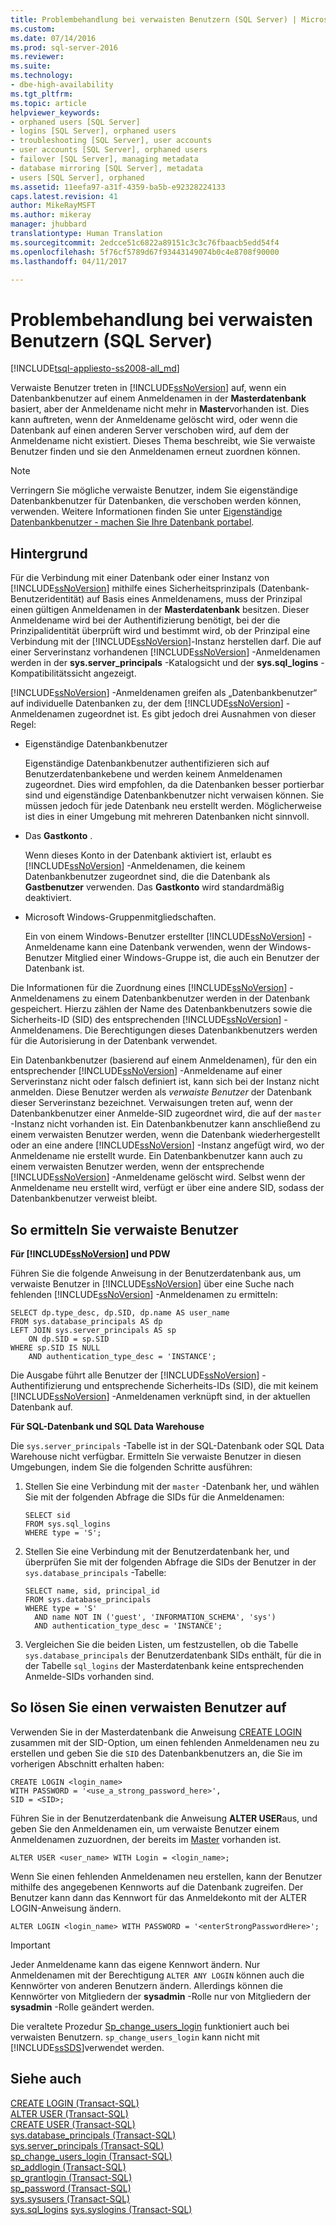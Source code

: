 ```yaml
---
title: Problembehandlung bei verwaisten Benutzern (SQL Server) | Microsoft-Dokumentation
ms.custom: 
ms.date: 07/14/2016
ms.prod: sql-server-2016
ms.reviewer: 
ms.suite: 
ms.technology:
- dbe-high-availability
ms.tgt_pltfrm: 
ms.topic: article
helpviewer_keywords:
- orphaned users [SQL Server]
- logins [SQL Server], orphaned users
- troubleshooting [SQL Server], user accounts
- user accounts [SQL Server], orphaned users
- failover [SQL Server], managing metadata
- database mirroring [SQL Server], metadata
- users [SQL Server], orphaned
ms.assetid: 11eefa97-a31f-4359-ba5b-e92328224133
caps.latest.revision: 41
author: MikeRayMSFT
ms.author: mikeray
manager: jhubbard
translationtype: Human Translation
ms.sourcegitcommit: 2edcce51c6822a89151c3c3c76fbaacb5edd54f4
ms.openlocfilehash: 5f76cf5789d67f93443149074b0c4e8708f90000
ms.lasthandoff: 04/11/2017

---
```

# <a name="troubleshoot-orphaned-users-sql-server"></a>Problembehandlung bei verwaisten Benutzern (SQL Server)
[!INCLUDE[tsql-appliesto-ss2008-all_md](../../includes/tsql-appliesto-ss2008-all-md.md)]

  Verwaiste Benutzer treten in [!INCLUDE[ssNoVersion](../../includes/ssnoversion-md.md)] auf, wenn ein Datenbankbenutzer auf einem Anmeldenamen in der **Masterdatenbank** basiert, aber der Anmeldename nicht mehr in **Master**vorhanden ist. Dies kann auftreten, wenn der Anmeldename gelöscht wird, oder wenn die Datenbank auf einen anderen Server verschoben wird, auf dem der Anmeldename nicht existiert. Dieses Thema beschreibt, wie Sie verwaiste Benutzer finden und sie den Anmeldenamen erneut zuordnen können.  
  
> [!NOTE]  
>  Verringern Sie mögliche verwaiste Benutzer, indem Sie eigenständige Datenbankbenutzer für Datenbanken, die verschoben werden können, verwenden. Weitere Informationen finden Sie unter [Eigenständige Datenbankbenutzer - machen Sie Ihre Datenbank portabel](../../relational-databases/security/contained-database-users-making-your-database-portable.md).  
  
## <a name="background"></a>Hintergrund  
 Für die Verbindung mit einer Datenbank oder einer Instanz von [!INCLUDE[ssNoVersion](../../includes/ssnoversion-md.md)] mithilfe eines Sicherheitsprinzipals (Datenbank-Benutzeridentität) auf Basis eines Anmeldenamens, muss der Prinzipal einen gültigen Anmeldenamen in der **Masterdatenbank** besitzen. Dieser Anmeldename wird bei der Authentifizierung benötigt, bei der die Prinzipalidentität überprüft wird und bestimmt wird, ob der Prinzipal eine Verbindung mit der [!INCLUDE[ssNoVersion](../../includes/ssnoversion-md.md)]-Instanz herstellen darf. Die auf einer Serverinstanz vorhandenen [!INCLUDE[ssNoVersion](../../includes/ssnoversion-md.md)] -Anmeldenamen werden in der **sys.server_principals** -Katalogsicht und der **sys.sql_logins** -Kompatibilitätssicht angezeigt.  
  
 [!INCLUDE[ssNoVersion](../../includes/ssnoversion-md.md)] -Anmeldenamen greifen als „Datenbankbenutzer“ auf individuelle Datenbanken zu, der dem [!INCLUDE[ssNoVersion](../../includes/ssnoversion-md.md)] -Anmeldenamen zugeordnet ist. Es gibt jedoch drei Ausnahmen von dieser Regel:  
  
-   Eigenständige Datenbankbenutzer  
  
     Eigenständige Datenbankbenutzer authentifizieren sich auf Benutzerdatenbankebene und werden keinem Anmeldenamen zugeordnet. Dies wird empfohlen, da die Datenbanken besser portierbar sind und eigenständige Datenbankbenutzer nicht verwaisen können. Sie müssen jedoch für jede Datenbank neu erstellt werden. Möglicherweise ist dies in einer Umgebung mit mehreren Datenbanken nicht sinnvoll.  
  
-   Das **Gastkonto** .  
  
     Wenn dieses Konto in der Datenbank aktiviert ist, erlaubt es [!INCLUDE[ssNoVersion](../../includes/ssnoversion-md.md)] -Anmeldenamen, die keinem Datenbankbenutzer zugeordnet sind, die die Datenbank als **Gastbenutzer** verwenden. Das **Gastkonto** wird standardmäßig deaktiviert.  
  
-   Microsoft Windows-Gruppenmitgliedschaften.  
  
     Ein von einem Windows-Benutzer erstellter [!INCLUDE[ssNoVersion](../../includes/ssnoversion-md.md)] -Anmeldename kann eine Datenbank verwenden, wenn der Windows-Benutzer Mitglied einer Windows-Gruppe ist, die auch ein Benutzer der Datenbank ist.  
  
 Die Informationen für die Zuordnung eines [!INCLUDE[ssNoVersion](../../includes/ssnoversion-md.md)] -Anmeldenamens zu einem Datenbankbenutzer werden in der Datenbank gespeichert. Hierzu zählen der Name des Datenbankbenutzers sowie die Sicherheits-ID (SID) des entsprechenden [!INCLUDE[ssNoVersion](../../includes/ssnoversion-md.md)] -Anmeldenamens. Die Berechtigungen dieses Datenbankbenutzers werden für die Autorisierung in der Datenbank verwendet.  
  
 Ein Datenbankbenutzer (basierend auf einem Anmeldenamen), für den ein entsprechender [!INCLUDE[ssNoVersion](../../includes/ssnoversion-md.md)] -Anmeldename auf einer Serverinstanz nicht oder falsch definiert ist, kann sich bei der Instanz nicht anmelden. Diese Benutzer werden als *verwaiste Benutzer* der Datenbank dieser Serverinstanz bezeichnet. Verwaisungen treten auf, wenn der Datenbankbenutzer einer Anmelde-SID zugeordnet wird, die auf der `master` -Instanz nicht vorhanden ist. Ein Datenbankbenutzer kann anschließend zu einem verwaisten Benutzer werden, wenn die Datenbank wiederhergestellt oder an eine andere [!INCLUDE[ssNoVersion](../../includes/ssnoversion-md.md)] -Instanz angefügt wird, wo der Anmeldename nie erstellt wurde. Ein Datenbankbenutzer kann auch zu einem verwaisten Benutzer werden, wenn der entsprechende [!INCLUDE[ssNoVersion](../../includes/ssnoversion-md.md)] -Anmeldename gelöscht wird. Selbst wenn der Anmeldename neu erstellt wird, verfügt er über eine andere SID, sodass der Datenbankbenutzer verweist bleibt.  
  
## <a name="to-detect-orphaned-users"></a>So ermitteln Sie verwaiste Benutzer  

**Für [!INCLUDE[ssNoVersion](../../includes/ssnoversion-md.md)] und PDW**

Führen Sie die folgende Anweisung in der Benutzerdatenbank aus, um verwaiste Benutzer in [!INCLUDE[ssNoVersion](../../includes/ssnoversion-md.md)] über eine Suche nach fehlenden [!INCLUDE[ssNoVersion](../../includes/ssnoversion-md.md)] -Anmeldenamen zu ermitteln:  
  
```  
SELECT dp.type_desc, dp.SID, dp.name AS user_name  
FROM sys.database_principals AS dp  
LEFT JOIN sys.server_principals AS sp  
    ON dp.SID = sp.SID  
WHERE sp.SID IS NULL  
    AND authentication_type_desc = 'INSTANCE';  
```  
  
 Die Ausgabe führt alle Benutzer der [!INCLUDE[ssNoVersion](../../includes/ssnoversion-md.md)] -Authentifizierung und entsprechende Sicherheits-IDs (SID), die mit keinem [!INCLUDE[ssNoVersion](../../includes/ssnoversion-md.md)] -Anmeldenamen verknüpft sind, in der aktuellen Datenbank auf.  

**Für SQL-Datenbank und SQL Data Warehouse**

Die `sys.server_principals` -Tabelle ist in der SQL-Datenbank oder SQL Data Warehouse nicht verfügbar. Ermitteln Sie verwaiste Benutzer in diesen Umgebungen, indem Sie die folgenden Schritte ausführen:

1. Stellen Sie eine Verbindung mit der `master` -Datenbank her, und wählen Sie mit der folgenden Abfrage die SIDs für die Anmeldenamen:
    ```
    SELECT sid 
    FROM sys.sql_logins 
    WHERE type = 'S'; 
    ```

2. Stellen Sie eine Verbindung mit der Benutzerdatenbank her, und überprüfen Sie mit der folgenden Abfrage die SIDs der Benutzer in der `sys.database_principals` -Tabelle:

    ```
    SELECT name, sid, principal_id
    FROM sys.database_principals 
    WHERE type = 'S' 
      AND name NOT IN ('guest', 'INFORMATION_SCHEMA', 'sys')
      AND authentication_type_desc = 'INSTANCE';
    ```

3. Vergleichen Sie die beiden Listen, um festzustellen, ob die Tabelle `sys.database_principals` der Benutzerdatenbank SIDs enthält, für die in der Tabelle `sql_logins` der Masterdatenbank keine entsprechenden Anmelde-SIDs vorhanden sind. 
  
## <a name="to-resolve-an-orphaned-user"></a>So lösen Sie einen verwaisten Benutzer auf  
Verwenden Sie in der Masterdatenbank die Anweisung [CREATE LOGIN](../../t-sql/statements/create-login-transact-sql.md) zusammen mit der SID-Option, um einen fehlenden Anmeldenamen neu zu erstellen und geben Sie die `SID` des Datenbankbenutzers an, die Sie im vorherigen Abschnitt erhalten haben:  
  
```  
CREATE LOGIN <login_name>   
WITH PASSWORD = '<use_a_strong_password_here>',  
SID = <SID>;  
```  
  
 Führen Sie in der Benutzerdatenbank die Anweisung **ALTER USER**aus, und geben Sie den Anmeldenamen ein, um verwaiste Benutzer einem Anmeldenamen zuzuordnen, der bereits im [Master](../../t-sql/statements/alter-user-transact-sql.md) vorhanden ist.  
  
```  
ALTER USER <user_name> WITH Login = <login_name>;  
```  
  
 Wenn Sie einen fehlenden Anmeldenamen neu erstellen, kann der Benutzer mithilfe des angegebenen Kennworts auf die Datenbank zugreifen. Der Benutzer kann dann das Kennwort für das Anmeldekonto mit der ALTER LOGIN-Anweisung ändern.  
  
```  
ALTER LOGIN <login_name> WITH PASSWORD = '<enterStrongPasswordHere>';  
```  
  
> [!IMPORTANT]  
>  Jeder Anmeldename kann das eigene Kennwort ändern. Nur Anmeldenamen mit der Berechtigung `ALTER ANY LOGIN` können auch die Kennwörter von anderen Benutzern ändern. Allerdings können die Kennwörter von Mitgliedern der **sysadmin** -Rolle nur von Mitgliedern der **sysadmin** -Rolle geändert werden.  
  
 Die veraltete Prozedur [Sp_change_users_login](../../relational-databases/system-stored-procedures/sp-change-users-login-transact-sql.md) funktioniert auch bei verwaisten Benutzern. `sp_change_users_login` kann nicht mit [!INCLUDE[ssSDS](../../includes/sssds-md.md)]verwendet werden.  
  
## <a name="see-also"></a>Siehe auch  
 [CREATE LOGIN &#40;Transact-SQL&#41;](../../t-sql/statements/create-login-transact-sql.md)   
 [ALTER USER &#40;Transact-SQL&#41;](../../t-sql/statements/alter-user-transact-sql.md)   
 [CREATE USER &#40;Transact-SQL&#41;](../../t-sql/statements/create-user-transact-sql.md)   
 [sys.database_principals &#40;Transact-SQL&#41;](../../relational-databases/system-catalog-views/sys-database-principals-transact-sql.md)   
 [sys.server_principals &#40;Transact-SQL&#41;](../../relational-databases/system-catalog-views/sys-server-principals-transact-sql.md)   
 [sp_change_users_login &#40;Transact-SQL&#41;](../../relational-databases/system-stored-procedures/sp-change-users-login-transact-sql.md)   
 [sp_addlogin &#40;Transact-SQL&#41;](../../relational-databases/system-stored-procedures/sp-addlogin-transact-sql.md)   
 [sp_grantlogin &#40;Transact-SQL&#41;](../../relational-databases/system-stored-procedures/sp-grantlogin-transact-sql.md)   
 [sp_password &#40;Transact-SQL&#41;](../../relational-databases/system-stored-procedures/sp-password-transact-sql.md)   
 [sys.sysusers &#40;Transact-SQL&#41;](../../relational-databases/system-compatibility-views/sys-sysusers-transact-sql.md)   
 [sys.sql_logins](../../relational-databases/system-catalog-views/sys-sql-logins-transact-sql.md)
 [sys.syslogins &#40;Transact-SQL&#41;](../../relational-databases/system-compatibility-views/sys-syslogins-transact-sql.md)  
  
  

